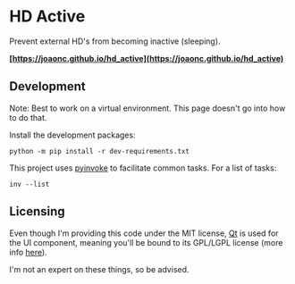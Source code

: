 # HD Active

Prevent external HD's from becoming inactive (sleeping).

**[https://joaonc.github.io/hd_active](https://joaonc.github.io/hd_active)**

## Development
Note: Best to work on a virtual environment.
This page doesn't go into how to do that.

Install the development packages:
```
python -m pip install -r dev-requirements.txt
```

This project uses [pyinvoke](https://www.pyinvoke.org/) to facilitate common tasks.
For a list of tasks:
```
inv --list
```

## Licensing
Even though I'm providing this code under the MIT license, [Qt](https://www.qt.io) is used for the
UI component, meaning you'll be bound to its GPL/LGPL license (more info
[here](https://www.qt.io/licensing/open-source-lgpl-obligations)).

I'm not an expert on these things, so be advised.
